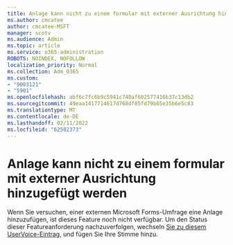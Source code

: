 ```yaml
---
title: Anlage kann nicht zu einem formular mit externer Ausrichtung hinzugefügt werden
ms.author: cmcatee
author: cmcatee-MSFT
manager: scotv
ms.audience: Admin
ms.topic: article
ms.service: o365-administration
ROBOTS: NOINDEX, NOFOLLOW
localization_priority: Normal
ms.collection: Adm_O365
ms.custom:
- "9003121"
- "5901"
ms.openlocfilehash: abf6c7fc6b9c5941c740af602577416b37c13db2
ms.sourcegitcommit: 49eaa1417714617d768df85fd79b65e35b6e5c83
ms.translationtype: MT
ms.contentlocale: de-DE
ms.lasthandoff: 02/11/2022
ms.locfileid: "62582373"
---
```

# <a name="unable-to-add-an-attachment-to-an-externally-facing-form"></a>Anlage kann nicht zu einem formular mit externer Ausrichtung hinzugefügt werden

Wenn Sie versuchen, einer externen Microsoft Forms-Umfrage eine Anlage hinzuzufügen, ist dieses Feature noch nicht verfügbar. Um den Status dieser Featureanforderung nachzuverfolgen, wechseln [Sie zu diesem UserVoice-Eintrag](https://go.microsoft.com/fwlink/?linkid=2133069), und fügen Sie Ihre Stimme hinzu.
